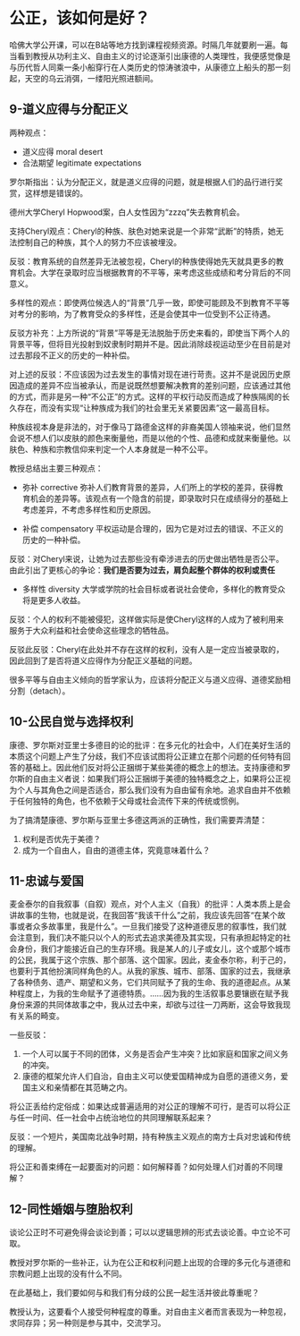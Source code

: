 # 公正，该如何是好？

哈佛大学公开课，可以在B站等地方找到课程视频资源。时隔几年就要刷一遍。每当看到教授从功利主义、自由主义的讨论逐渐引出康德的人类理性，我便感觉像是与历代哲人同乘一条小船穿行在人类历史的惊涛骇浪中，从康德立上船头的那一刻起，天空的乌云消弭，一缕阳光照进额间。

## 9-道义应得与分配正义

两种观点：

*   道义应得 moral desert
*   合法期望 legitimate expectations

罗尔斯指出：认为分配正义，就是道义应得的问题，就是根据人们的品行进行奖赏，这样想是错误的。

德州大学Cheryl Hopwood案，白人女性因为“zzzq”失去教育机会。

支持Cheryl观点：Cheryl的种族、肤色对她来说是一个非常“武断”的特质，她无法控制自己的种族，其个人的努力不应该被埋没。

反驳：教育系统的自然差异无法被忽视，Cheryl的种族使得她先天就具更多的教育机会。大学在录取时应当根据教育的不平等，来考虑这些成绩和考分背后的不同意义。

多样性的观点：即使两位候选人的“背景”几乎一致，即使可能顾及不到教育不平等对考分的影响，为了教育受众的多样性，还是会使其中一位受到不公正待遇。

反驳方补充：上方所说的“背景”平等是无法脱胎于历史来看的，即使当下两个人的背景平等，但将目光投射到奴隶制时期并不是。因此消除歧视运动至少在目前是对过去那段不正义的历史的一种补偿。

对上述的反驳：不应该因为过去发生的事情对现在进行苛责。这并不是说因历史原因造成的差异不应当被承认，而是说既然想要解决教育的差别问题，应该通过其他的方式，而非是另一种“不公正”的方式。这样的平权行动反而造成了种族隔阂的长久存在，而没有实现“让种族成为我们的社会里无关紧要因素”这一最高目标。

种族歧视本身是非法的，对于像马丁路德金这样的非裔美国人领袖来说，他们显然会说不想人们以皮肤的颜色来衡量他，而是以他的个性、品德和成就来衡量他。以肤色、种族和宗教信仰来判定一个人本身就是一种不公平。

教授总结出主要三种观点：

*   弥补 corrective 弥补人们教育背景的差异，人们所上的学校的差异，获得教育机会的差异等。该观点有一个隐含的前提，即录取时只在成绩得分的基础上考虑差异，不考虑多样性和历史原因。

*   补偿 compensatory
    平权运动是合理的，因为它是对过去的错误、不正义的历史的一种补偿。

反驳：对Cheryl来说，让她为过去那些没有牵涉进去的历史做出牺牲是否公平。由此引出了更核心的争论：**我们是否要为过去，肩负起整个群体的权利或责任**

*   多样性 diversity
    大学或学院的社会目标或者说社会使命，多样化的教育受众将是更多人收益。

反驳：个人的权利不能被侵犯，这样做实际是使Cheryl这样的人成为了被利用来服务于大众利益和社会使命这些理念的牺牲品。

反驳此反驳：Cheryl在此处并不存在这样的权利，没有人是一定应当被录取的，因此回到了是否将道义应得作为分配正义基础的问题。

很多平等与自由主义倾向的哲学家认为，应该将分配正义与道义应得、道德奖励相分割（detach）。

## 10-公民自觉与选择权利

康德、罗尔斯对亚里士多德目的论的批评：在多元化的社会中，人们在美好生活的本质这个问题上产生了分歧，我们不应该试图将公正建立在那个问题的任何特有回答的基础上。因此他们反对将公正捆绑于某些美德的概念上的想法。支持康德和罗尔斯的自由主义者说：如果我们将公正捆绑于美德的独特概念之上，如果将公正视为个人与其角色之间是否适合，那么我们没有为自由留有余地。追求自由并不依赖于任何独特的角色，也不依赖于父母或社会流传下来的传统或惯例。

为了搞清楚康德、罗尔斯与亚里士多德这两派的正确性，我们需要弄清楚：

1.  权利是否优先于美德？
2.  成为一个自由人，自由的道德主体，究竟意味着什么？

## 11-忠诚与爱国

麦金泰尔的自我叙事（自叙）观点，对个人主义（自我）的批评：人类本质上是会讲故事的生物，也就是说，在我回答“我该干什么”之前，我应该先回答“在某个故事或者众多故事里，我是什么”。一旦我们接受了这种道德反思的叙事性，我们就会注意到，我们决不能只以个人的形式去追求美德及其实现，只有承担起特定的社会身份，我们才能接近自己的生存环境。我是某人的儿子或女儿，这个或那个城市的公民，我属于这个宗族、那个部落、这个国家。因此，麦金泰尔称，利于己的，也要利于其他扮演同样角色的人。从我的家族、城市、部落、国家的过去，我继承了各种债务、遗产、期望和义务，它们共同赋予了我的生命、我的道德起点。从某种程度上，为我的生命赋予了道德特质。……因为我的生活叙事总要镶嵌在赋予我身份来源的共同体故事之中，我从过去中来，却欲与过往一刀两断，这会导致我现有关系的畸变。

一些反驳：

1.  一个人可以属于不同的团体，义务是否会产生冲突？比如家庭和国家之间义务的冲突。
2.  康德的框架允许人们自治，自由主义可以使爱国精神成为自愿的道德义务，爱国主义和亲情都在其范畴之内。

将公正丢给约定俗成：如果达成普遍适用的对公正的理解不可行，是否可以将公正与任一时间、任一社会中占统治地位的共同理解联系起来？

反驳：一个短片，美国南北战争时期，持有种族主义观点的南方士兵对忠诚和传统的理解。

将公正和善束缚在一起要面对的问题：如何解释善？如何处理人们对善的不同理解？

## 12-同性婚姻与堕胎权利

谈论公正时不可避免得会谈论到善；可以以逻辑思辨的形式去谈论善。中立论不可取。

教授对罗尔斯的一些补正，认为在公正和权利问题上出现的合理的多元化与道德和宗教问题上出现的没有什么不同。

在此基础上，我们要如何与和我们有分歧的公民一起生活并彼此尊重呢？

教授认为，这要看个人接受何种程度的尊重。对自由主义者而言表现为一种忽视，求同存异；另一种则是参与其中，交流学习。
